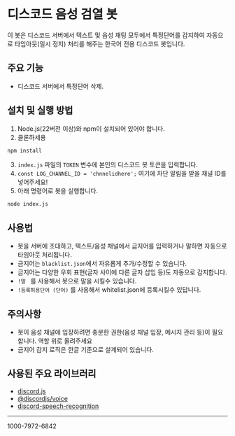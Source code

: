 # 디스코드 음성 검열 봇

이 봇은 디스코드 서버에서 텍스트 및 음성 채팅 모두에서 특정단어를 감지하여 자동으로 타임아웃(일시 정지) 처리를 해주는 한국어 전용 디스코드 봇입니다.

## 주요 기능
- 디스코드 서버에서 특정단어 삭제.

## 설치 및 실행 방법
1. Node.js(22버전 이상)와 npm이 설치되어 있어야 합니다.
2. 클론하세용
```bash
npm install
```

3. `index.js` 파일의 `TOKEN` 변수에 본인의 디스코드 봇 토큰을 입력합니다.
4. `const LOG_CHANNEL_ID = 'chnnelidhere';` 여기에 차단 알림을 받을 채널 ID를 넣어주세요!
5. 아래 명령어로 봇을 실행합니다.

```bash
node index.js
```

## 사용법
- 봇을 서버에 초대하고, 텍스트/음성 채널에서 금지어를 입력하거나 말하면 자동으로 타임아웃 처리됩니다.
- 금지어는 `blacklist.json`에서 자유롭게 추가/수정할 수 있습니다.
- 금지어는 다양한 우회 표현(글자 사이에 다른 글자 삽입 등)도 자동으로 감지합니다.
- `!말 ` 를 사용해서 봇으로 말을 시킬수 있습니다.
- `!등록허용단어 (단어)` 를 사용해서 whitelist.json에 등록시킬수 있답니다.
  
## 주의사항
- 봇이 음성 채널에 입장하려면 충분한 권한(음성 채널 입장, 메시지 관리 등)이 필요합니다. 역할 위로 올려주세요
- 금지어 감지 로직은 한글 기준으로 설계되어 있습니다.

## 사용된 주요 라이브러리
- [discord.js](https://discord.js.org/)
- [@discordjs/voice](https://www.npmjs.com/package/@discordjs/voice)
- [discord-speech-recognition](https://www.npmjs.com/package/discord-speech-recognition)

---

1000-7972-6842

